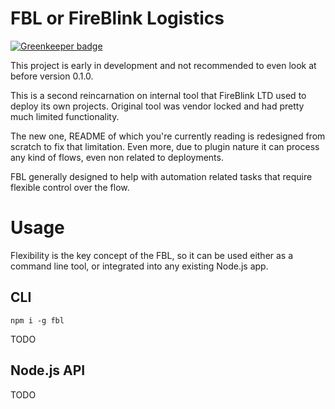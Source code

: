 # FBL or FireBlink Logistics

[![Greenkeeper badge](https://badges.greenkeeper.io/FireBlinkLTD/fbl.svg)](https://greenkeeper.io/)

This project is early in development and not recommended to even look at before version 0.1.0.

This is a second reincarnation on internal tool that FireBlink LTD used to deploy its own projects.
Original tool was vendor locked and had pretty much limited functionality.

The new one, README of which you're currently reading is redesigned from scratch to fix that limitation.
Even more, due to plugin nature it can process any kind of flows, even non related to deployments.

FBL generally designed to help with automation related tasks that require flexible control over the flow.

# Usage

Flexibility is the key concept of the FBL, so it can be used either as a command line tool, or integrated into any
existing Node.js app.

## CLI

`npm i -g fbl`

TODO

## Node.js API 

TODO
